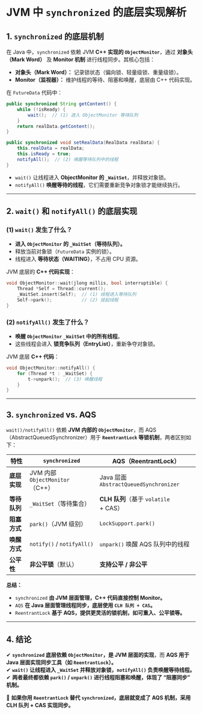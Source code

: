 # **JVM 中 `synchronized` 的底层实现解析**

## **1. `synchronized` 的底层机制**
在 Java 中，`synchronized` 依赖 JVM **C++ 实现的 `ObjectMonitor`**，通过 **对象头（Mark Word）** 及 **Monitor 机制** 进行线程同步。其核心包括：
- **对象头（Mark Word）：** 记录锁状态（偏向锁、轻量级锁、重量级锁）。
- **Monitor（监视器）：** 维护线程的等待、阻塞和唤醒，底层由 C++ 代码实现。

在 `FutureData` 代码中：
```java
public synchronized String getContent() {
    while (!isReady) {
        wait();  // (1) 进入 ObjectMonitor 等待队列
    }
    return realData.getContent();
}

public synchronized void setRealData(RealData realData) {
    this.realData = realData;
    this.isReady = true;
    notifyAll();  // (2) 唤醒等待队列中的线程
}
```
- `wait()` 让线程进入 **ObjectMonitor 的 `_WaitSet`**，并释放对象锁。
- `notifyAll()` **唤醒等待的线程**，它们需要重新竞争对象锁才能继续执行。

---

## **2. `wait()` 和 `notifyAll()` 的底层实现**
### **(1) `wait()` 发生了什么？**
- **进入 `ObjectMonitor` 的 `_WaitSet`（等待队列）。**
- 释放当前对象锁（`FutureData` 实例的锁）。
- 线程进入 **等待状态（WAITING）**，不占用 CPU 资源。

JVM 底层的 **C++ 代码实现**：
```cpp
void ObjectMonitor::wait(jlong millis, bool interruptible) {
    Thread *Self = Thread::current();
    _WaitSet.insert(Self);  // (1) 线程进入等待队列
    Self->park();           // (2) 挂起线程
}
```

### **(2) `notifyAll()` 发生了什么？**
- **唤醒 `ObjectMonitor` `_WaitSet` 中的所有线程**。
- 这些线程会进入 **锁竞争队列（EntryList）**，重新争夺对象锁。

JVM 底层 **C++ 代码**：
```cpp
void ObjectMonitor::notifyAll() {
    for (Thread *t : _WaitSet) {
        t->unpark();  // (3) 唤醒线程
    }
}
```

---

## **3. `synchronized` vs. AQS**
`wait()/notifyAll()` 依赖 **JVM 内部的 `ObjectMonitor`**，而 AQS（AbstractQueuedSynchronizer）用于 **`ReentrantLock` 等锁机制**，两者区别如下：

| 特性 | `synchronized` | AQS（ReentrantLock） |
|------|---------------|------------------|
| **底层实现** | JVM 内部 `ObjectMonitor`（C++） | Java 层面 `AbstractQueuedSynchronizer` |
| **等待队列** | `_WaitSet`（等待集合） | **CLH 队列**（基于 `volatile` + CAS） |
| **阻塞方式** | `park()`（JVM 级别） | `LockSupport.park()` |
| **唤醒方式** | `notify()` / `notifyAll()` | `unpark()` 唤醒 AQS 队列中的线程 |
| **公平性** | **非公平锁**（默认） | **支持公平 / 非公平** |

**总结：**
- `synchronized` **由 JVM 层面管理，C++ 代码直接控制 Monitor。**
- `AQS` **在 Java 层面管理线程同步，底层使用 `CLH 队列 + CAS`。**
- `ReentrantLock` **基于 AQS，提供更灵活的锁机制，如可重入、公平锁等。**

---

## **4. 结论**
✔ **`synchronized` 底层依赖 `ObjectMonitor`，是 JVM 层面的实现**，而 **AQS 用于 Java 层面实现同步工具（如 `ReentrantLock`）。**  
✔ **`wait()` 让线程进入 `_WaitSet` 并释放对象锁，`notifyAll()` 负责唤醒等待线程。**  
✔ **两者最终都依赖 `park()` / `unpark()` 进行线程阻塞和唤醒，体现了 “阻塞同步” 机制。**

🚀 **如果你用 `ReentrantLock` 替代 `synchronized`，底层就变成了 AQS 机制，采用 CLH 队列 + CAS 实现同步。**